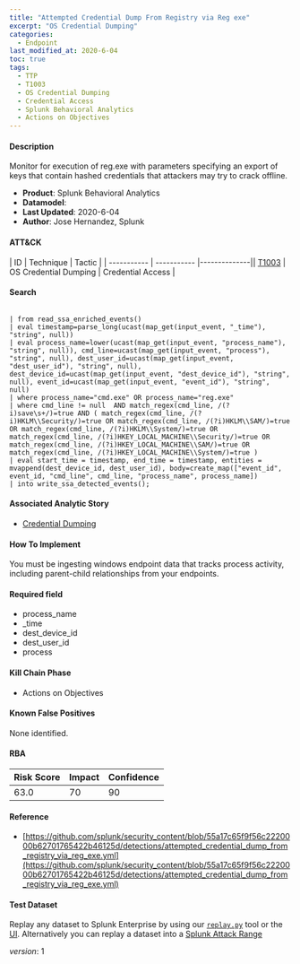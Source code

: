 ```yaml
---
title: "Attempted Credential Dump From Registry via Reg exe"
excerpt: "OS Credential Dumping"
categories:
  - Endpoint
last_modified_at: 2020-6-04
toc: true
tags:
  - TTP
  - T1003
  - OS Credential Dumping
  - Credential Access
  - Splunk Behavioral Analytics
  - Actions on Objectives
---
```


#### Description

Monitor for execution of reg.exe with parameters specifying an export of keys that contain hashed credentials that attackers may try to crack offline.

- **Product**: Splunk Behavioral Analytics
- **Datamodel**:
- **Last Updated**: 2020-6-04
- **Author**: Jose Hernandez, Splunk


#### ATT&CK

| ID          | Technique   | Tactic       |
| ----------- | ----------- |--------------|| [T1003](https://attack.mitre.org/techniques/T1003/) | OS Credential Dumping | Credential Access |


#### Search

```
 
| from read_ssa_enriched_events() 
| eval timestamp=parse_long(ucast(map_get(input_event, "_time"), "string", null)) 
| eval process_name=lower(ucast(map_get(input_event, "process_name"), "string", null)), cmd_line=ucast(map_get(input_event, "process"), "string", null), dest_user_id=ucast(map_get(input_event, "dest_user_id"), "string", null), dest_device_id=ucast(map_get(input_event, "dest_device_id"), "string", null), event_id=ucast(map_get(input_event, "event_id"), "string", null) 
| where process_name="cmd.exe" OR process_name="reg.exe" 
| where cmd_line != null  AND match_regex(cmd_line, /(?i)save\s+/)=true AND ( match_regex(cmd_line, /(?i)HKLM\\Security/)=true OR match_regex(cmd_line, /(?i)HKLM\\SAM/)=true OR match_regex(cmd_line, /(?i)HKLM\\System/)=true OR match_regex(cmd_line, /(?i)HKEY_LOCAL_MACHINE\\Security/)=true OR match_regex(cmd_line, /(?i)HKEY_LOCAL_MACHINE\\SAM/)=true OR match_regex(cmd_line, /(?i)HKEY_LOCAL_MACHINE\\System/)=true ) 
| eval start_time = timestamp, end_time = timestamp, entities = mvappend(dest_device_id, dest_user_id), body=create_map(["event_id", event_id, "cmd_line", cmd_line, "process_name", process_name]) 
| into write_ssa_detected_events(); 
```

#### Associated Analytic Story
* [Credential Dumping](_stories/credential_dumping)


#### How To Implement
You must be ingesting windows endpoint data that tracks process activity, including parent-child relationships from your endpoints.

#### Required field
* process_name
* _time
* dest_device_id
* dest_user_id
* process


#### Kill Chain Phase
* Actions on Objectives


#### Known False Positives
None identified.



#### RBA

| Risk Score  | Impact      | Confidence   |
| ----------- | ----------- |--------------|
| 63.0 | 70 | 90 |



#### Reference

* [https://github.com/splunk/security_content/blob/55a17c65f9f56c2220000b62701765422b46125d/detections/attempted_credential_dump_from_registry_via_reg_exe.yml](https://github.com/splunk/security_content/blob/55a17c65f9f56c2220000b62701765422b46125d/detections/attempted_credential_dump_from_registry_via_reg_exe.yml)



#### Test Dataset
Replay any dataset to Splunk Enterprise by using our [`replay.py`](https://github.com/splunk/attack_data#using-replaypy) tool or the [UI](https://github.com/splunk/attack_data#using-ui).
Alternatively you can replay a dataset into a [Splunk Attack Range](https://github.com/splunk/attack_range#replay-dumps-into-attack-range-splunk-server)



_version_: 1